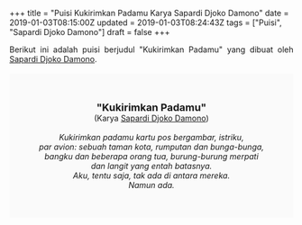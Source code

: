 +++
title = "Puisi Kukirimkan Padamu Karya Sapardi Djoko Damono"
date = 2019-01-03T08:15:00Z
updated = 2019-01-03T08:24:43Z
tags = ["Puisi", "Sapardi Djoko Damono"]
draft = false
+++

<div dir="ltr" style="text-align: left;" trbidi="on"><div style="text-align: justify;">Berikut ini adalah puisi berjudul "Kukirimkan Padamu" yang dibuat oleh <a href="https://ensiklopedia.kemdikbud.go.id/sastra/artikel/Sapardi_Djoko_Damono" target="_blank">Sapardi Djoko Damono</a>. </div><br /><div style="background: #FAFAFA; font-size: 14px; height: auto; margin: 0 auto; padding: 50px; text-align: center; width: auto;"><span style="font-size: 18px;"><b>"Kukirimkan Padamu"</b></span><br />(Karya <a href="https://www.sekata.web.id/tags/sapardi-djoko-damono" target="_blank">Sapardi Djoko Damono</a>) <br /><br /><i>Kukirimkan padamu kartu pos bergambar, istriku,<br />par avion: sebuah taman kota, rumputan dan bunga-bunga, bangku dan beberapa orang tua, burung-burung merpati dan langit yang entah batasnya.<br />Aku, tentu saja, tak ada di antara mereka.<br />Namun ada.</i> </div></div>
